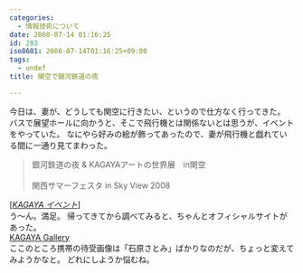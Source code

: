 ```yaml
---
categories:
  - 情報技術について
date: 2008-07-14 01:16:25
id: 283
iso8601: 2008-07-14T01:16:25+09:00
tags:
  - undef
title: 関空で銀河鉄道の夜

---
```


今日は、妻が、どうしても関空に行きたい、というので仕方なく行ってきた。
バスで展望ホールに向かうと、そこで飛行機とは関係ないとは思うが、イベントをやっていた。
なにやら好みの絵が飾ってあったので、妻が飛行機と戯れている間に一通り見てまわった。
<blockquote cite="http://www.gingatetudounoyoru.com/event/kansaiairport.html" title="Source: KAGAYA イベント; Accessed Date: 7/14/2008" class="blockquote"><p>銀河鉄道の夜 &amp; KAGAYAアートの世界展　in関空
<br>
<br>関西サマーフェスタ in Sky View 2008</p></blockquote><div class="cite"> [<cite><a href="http://www.gingatetudounoyoru.com/event/kansaiairport.html">KAGAYA イベント</a></cite>] </div>
う～ん。満足。
帰ってきてから調べてみると、ちゃんとオフィシャルサイトがあった。
<div class="quotetitle"><a title="KAGAYA Gallery" href="http://www.kagayastudio.com/" target="_blank">KAGAYA Gallery</a></div>
ここのところ携帯の待受画像は「石原さとみ」ばかりなのだが、ちょっと変えてみようかなと。
どれにしようか悩むね。
    	